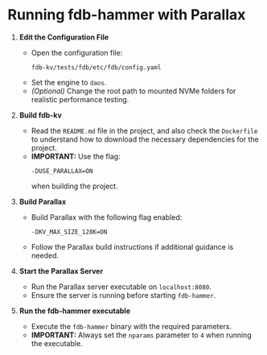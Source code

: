 # Running fdb-hammer with Parallax

1. **Edit the Configuration File**
   - Open the configuration file:
     ```
     fdb-kv/tests/fdb/etc/fdb/config.yaml
     ```
   - Set the engine to `daos`.
   - *(Optional)* Change the root path to mounted NVMe folders for realistic performance testing.

2. **Build fdb-kv**
   - Read the `README.md` file in the project, and also check the `Dockerfile` to understand how to download the necessary dependencies for the project.
   - **IMPORTANT:** Use the flag:
     ```
     -DUSE_PARALLAX=ON
     ```
     when building the project.

3. **Build Parallax**
   - Build Parallax with the following flag enabled:
     ```
     -DKV_MAX_SIZE_128K=ON
     ```
   - Follow the Parallax build instructions if additional guidance is needed.

4. **Start the Parallax Server**
   - Run the Parallax server executable on `localhost:8080`.
   - Ensure the server is running before starting `fdb-hammer`.

5. **Run the fdb-hammer executable**
   - Execute the `fdb-hammer` binary with the required parameters.
   - **IMPORTANT:** Always set the `nparams` parameter to `4` when running the executable.
